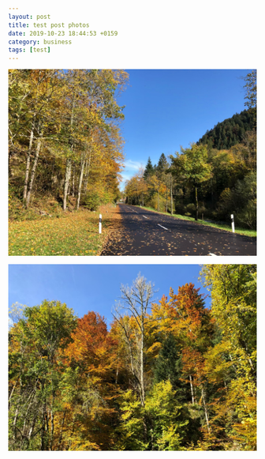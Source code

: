 ```yaml
---
layout: post
title: test post photos
date: 2019-10-23 18:44:53 +0159
category: business
tags: [test]
---
```


![PostIm](/assets/images/IMG_9555.jpeg)

![PostIm](/assets/images/IMG_9554.jpeg)



